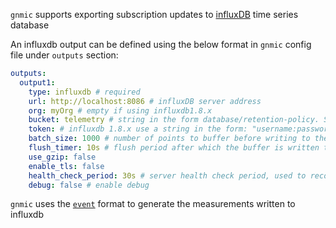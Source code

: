 `gnmic` supports exporting subscription updates to [influxDB](https://www.influxdata.com/products/influxdb-overview/) time series database

An influxdb output can be defined using the below format in `gnmic` config file under `outputs` section:

```yaml
outputs:
  output1:
    type: influxdb # required
    url: http://localhost:8086 # influxDB server address
    org: myOrg # empty if using influxdb1.8.x
    bucket: telemetry # string in the form database/retention-policy. Skip retention policy for the default on
    token: # influxdb 1.8.x use a string in the form: "username:password"
    batch_size: 1000 # number of points to buffer before writing to the server
    flush_timer: 10s # flush period after which the buffer is written to the server whether the batch_size is reached or not
    use_gzip: false
    enable_tls: false
    health_check_period: 30s # server health check period, used to recover from server connectivity failure
    debug: false # enable debug
```

`gnmic` uses the [`event`](../output_intro#formats-examples) format to generate the measurements written to influxdb
